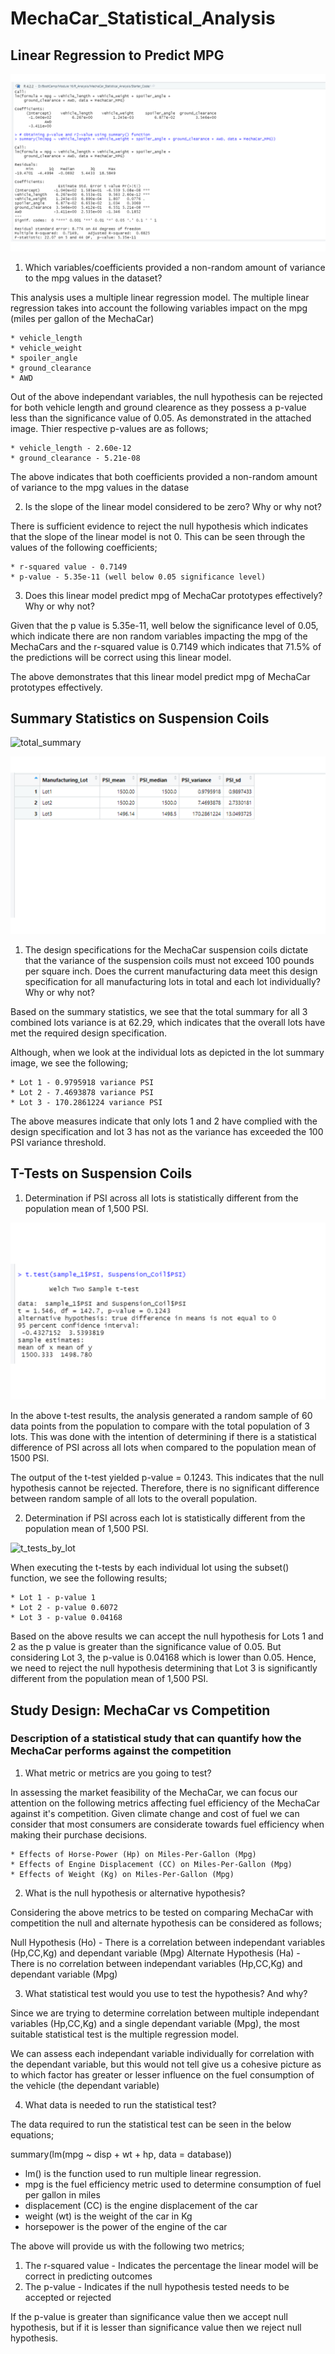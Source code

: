 # MechaCar_Statistical_Analysis

## Linear Regression to Predict MPG

![mpg_regression_analysis](/Images/mpg_regression_analysis.png)

1. Which variables/coefficients provided a non-random amount of variance to the mpg values in the dataset?

This analysis uses a multiple linear regression model. The multiple linear regression takes into account the following variables impact on the mpg (miles per gallon of the MechaCar)

    * vehicle_length
    * vehicle_weight  
    * spoiler_angle
    * ground_clearance 
    * AWD

Out of the above independant variables, the null hypothesis can be rejected for both vehicle length and ground clearence as they possess a p-value less than the significance value of 0.05. As demonstrated in the attached image. Thier respective p-values are as follows;

    * vehicle_length - 2.60e-12
    * ground_clearance - 5.21e-08

The above indicates that both coefficients provided a non-random amount of variance to the mpg values in the datase

2. Is the slope of the linear model considered to be zero? Why or why not?

There is sufficient evidence to reject the null hypothesis which indicates that the slope of the linear model is not 0. This can be seen through the values of the following coefficients;

    * r-squared value - 0.7149
    * p-value - 5.35e-11 (well below 0.05 significance level)

3. Does this linear model predict mpg of MechaCar prototypes effectively? Why or why not?

Given that the p value is 5.35e-11, well below the significance level of 0.05, which indicate there are non random variables impacting the mpg of the MechaCars and the r-squared value is 0.7149 which indicates that 71.5% of the predictions will be correct using this linear model.

The above demonstrates that this linear model predict mpg of MechaCar prototypes effectively.

## Summary Statistics on Suspension Coils

![total_summary](/Images/total_summarys.png)

![lot_summary](/Images/lot_summary.png)

1. The design specifications for the MechaCar suspension coils dictate that the variance of the suspension coils must not exceed 100 pounds per square inch. Does the current manufacturing data meet this design specification for all manufacturing lots in total and each lot individually? Why or why not?

Based on the summary statistics, we see that the total summary for all 3 combined lots variance is at 62.29, which indicates that the overall lots have met the required design specification.

Although, when we look at the individual lots as depicted in the lot summary image, we see the following;

    * Lot 1 - 0.9795918 variance PSI
    * Lot 2 - 7.4693878 variance PSI
    * Lot 3 - 170.2861224 variance PSI

The above measures indicate that only lots 1 and 2 have complied with the design specification and lot 3 has not as the variance has exceeded the 100 PSI variance threshold.

## T-Tests on Suspension Coils

1. Determination if PSI across all lots is statistically different from the population mean of 1,500 PSI.

![random_sample_t_test](/Images/random_sample_t_test.png)

In the above t-test results, the analysis generated a random sample of 60 data points from the population to compare with the total population of 3 lots. This was done with the intention of determining if there is a statistical difference of PSI across all lots when compared to the population mean of 1500 PSI.

The output of the t-test yielded p-value = 0.1243. This indicates that the null hypothesis cannot be rejected. Therefore, there is no significant difference between random sample of all lots to the overall population.

2. Determination if PSI across each lot is statistically different from the population mean of 1,500 PSI.

![t_tests_by_lot](/Images/t_tests_by_lot.png)

When executing the t-tests by each individual lot using the subset() function, we see the following results;

    * Lot 1 - p-value 1
    * Lot 2 - p-value 0.6072
    * Lot 3 - p-value 0.04168

Based on the above results we can accept the null hypothesis for Lots 1 and 2 as the p value is greater than the significance value of 0.05. But considering Lot 3, the p-value is 0.04168 which is lower than 0.05. Hence, we need to reject the null hypothesis determining that Lot 3 is significantly different from the population mean of 1,500 PSI.

## Study Design: MechaCar vs Competition

### Description of a statistical study that can quantify how the MechaCar performs against the competition

1. What metric or metrics are you going to test?

In assessing the market feasibility of the MechaCar, we can focus our attention on the following metrics affecting fuel efficiency of the MechaCar against it's competition. Given climate change and cost of fuel we can consider that most consumers are considerate towards fuel efficiency when making their purchase decisions.

    * Effects of Horse-Power (Hp) on Miles-Per-Gallon (Mpg) 
    * Effects of Engine Displacement (CC) on Miles-Per-Gallon (Mpg)
    * Effects of Weight (Kg) on Miles-Per-Gallon (Mpg)

2. What is the null hypothesis or alternative hypothesis?

Considering the above metrics to be tested on comparing MechaCar with competition the null and alternate hypothesis can be considered as follows;

Null Hypothesis (Ho) - There is a correlation between independant variables (Hp,CC,Kg) and dependant variable (Mpg)
Alternate Hypothesis (Ha) - There is no correlation between independant variables (Hp,CC,Kg) and dependant variable (Mpg)

3. What statistical test would you use to test the hypothesis? And why?

Since we are trying to determine correlation between multiple independant variables (Hp,CC,Kg) and a single dependant variable (Mpg), the most suitable statistical test is the multiple regression model.

We can assess each independant variable individually for correlation with the dependant variable, but this would not tell give us a cohesive picture as to which factor has greater or lesser influence on the fuel consumption of the vehicle (the dependant variable)

4. What data is needed to run the statistical test?

The data required to run the statistical test can be seen in the below equations;

summary(lm(mpg ~ disp + wt + hp, data = database))

* lm() is the function used to run multiple linear regression.
* mpg is the fuel efficiency metric used to determine consumption of fuel per gallon in miles
* displacement (CC) is the engine displacement of the car
* weight (wt) is the weight of the car in Kg
* horsepower is the power of the engine of the car

The above will provide us with the following two metrics;

1. The r-squared value - Indicates the percentage the linear model will be correct in predicting outcomes
2. The p-value - Indicates if the null hypothesis tested needs to be accepted or rejected

If the p-value is greater than significance value then we accept null hypothesis, but if it is lesser than significance value then we reject null hypothesis.















